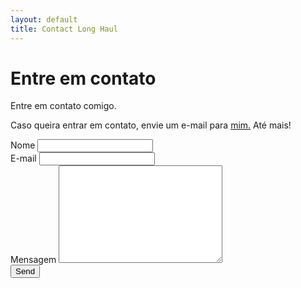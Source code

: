 ```yaml
---
layout: default
title: Contact Long Haul
---
```


<div id="contact">
  <h1 class="pageTitle">Entre em contato</h1>
  <div class="contactContent">
    <p class="intro">Entre em contato comigo.</p>
    <p>Caso queira entrar em contato, envie um e-mail para <a href="mailto:guilherme.cdados@gmail.com">mim.</a> Até mais!</p>
  </div>
  <form action="http://formspree.io/your@mail.com" method="POST">
    <label for="name">Nome</label>
    <input type="text" id="name" name="name" class="full-width"><br>
    <label for="email">E-mail</label>
    <input type="email" id="email" name="_replyto" class="full-width"><br>
    <label for="message">Mensagem</label>
    <textarea name="message" id="message" cols="30" rows="10" class="full-width"></textarea><br>
    <input type="submit" value="Send" class="button">
  </form>
</div>
